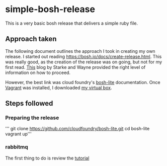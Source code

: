 # simple-bosh-release
This is a very basic bosh release that delivers a simple ruby file. 
## Approach taken
The following document outlines the approach I took in creating my own release.
I started out reading https://bosh.io/docs/create-release.html. This was really good, as the creation of the release was on going, but not for my first read. [This](http://www.starkandwayne.com/blog/your-first-bosh-release/) blog by Starke and Wayne 
provided the right level of information on how to proceed. 

However, the best link was cloud foundry's [bosh-lite](https://github.com/cloudfoundry/bosh-lite) documentation. Once [Vagrant](https://www.vagrantup.com/docs/getting-started/) was installed, 
I downloaded [my virtual box](https://www.virtualbox.org/wiki/Downloads). 
## Steps followed
### Preparing the release
''' git clone https://github.com/cloudfoundry/bosh-lite.git
cd bosh-lite
vagrant up'''


### rabbitmq
The first thing to do is review the [tutorial](https://www.rabbitmq.com/tutorials/tutorial-one-java.html)
